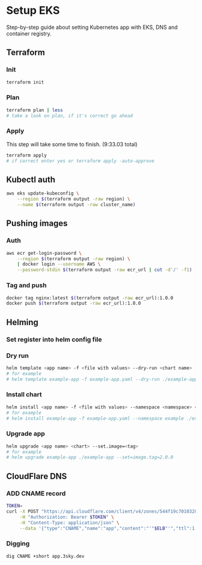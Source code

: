 # Setup EKS
Step-by-step guide about setting Kubernetes app with EKS, DNS and container registry.

## Terraform

### Init

``` sh
terraform init
```

### Plan

``` sh
terraform plan | less
# take a look on plan, if it's correct go ahead
```

### Apply

This step will take some time to finish. (9:33.03 total)
``` sh
terraform apply 
# if correct enter yes or terraform apply -auto-approve
```

## Kubectl auth

``` sh
aws eks update-kubeconfig \
    --region $(terraform output -raw region) \
    --name $(terraform output -raw cluster_name)
```

## Pushing images

### Auth

``` sh
aws ecr get-login-password \
    --region $(terraform output -raw region) \
    | docker login --username AWS \
    --password-stdin $(terraform output -raw ecr_url | cut -d'/' -f1)
```

### Tag and push

``` sh
docker tag nginx:latest $(terraform output -raw ecr_url):1.0.0
docker push $(terraform output -raw ecr_url):1.0.0
```

## Helming

### Set register into helm config file 
### Dry run

``` sh
helm template <app name> -f <file with values> --dry-run <chart name>
# for example
# helm template example-app -f example-app.yaml --dry-run ./example-app
```

### Install chart

``` sh
helm install <app name> -f <file with values> --namespace <namespace> <chart name>
# for example
# helm install example-app -f example-app.yaml --namespace example ./example-app
```

### Upgrade app

``` sh
helm upgrade <app name> <chart> --set.image=<tag>
# for example
# helm upgrade example-app ./example-app --set=image.tag=2.0.0
```

## CloudFlare DNS

### ADD CNAME record

``` sh
TOKEN=
curl -X POST "https://api.cloudflare.com/client/v4/zones/544f19c701032840977281095d4aad8e/dns_records" \
     -H "Authorization: Bearer $TOKEN" \
     -H "Content-Type: application/json" \
     --data '{"type":"CNAME","name":"app","content":"'"$ELB"'","ttl":1,"proxied":true}' | jq .
```

### Digging

``` sh
dig CNAME +short app.3sky.dev
```
